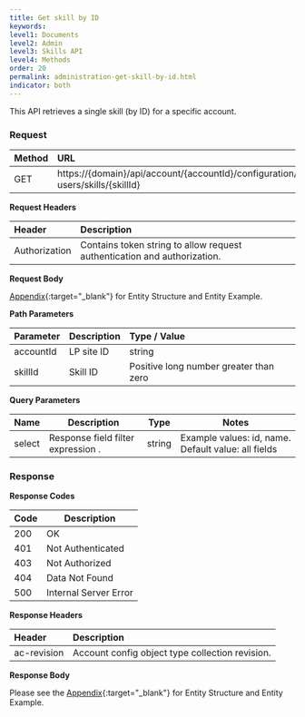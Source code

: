 ```yaml
---
title: Get skill by ID
keywords:
level1: Documents
level2: Admin
level3: Skills API
level4: Methods
order: 20
permalink: administration-get-skill-by-id.html
indicator: both
---
```


This API retrieves a single skill (by ID) for a specific account.

### Request

|Method   |   URL    |            
|:--------  | :----------------- |
| GET     |    https://{domain}/api/account/{accountId}/configuration/le-users/skills/{skillId}|

**Request Headers**

|Header     |     Description  |                              
|:------------  | :---------------------  |                   
| Authorization  | Contains token string to allow request authentication and authorization. |

**Request Body**

[Appendix](administration-skills-appendix.html){:target="_blank"} for Entity Structure and Entity Example.

**Path Parameters**

| Parameter    |   Description   |   Type / Value      |                                      
|:------------  | :------------- |  :----------------- |                                       
|accountId   |    LP site ID   |    string  |
|skillId       |  Skill ID       |  Positive long number greater than zero |

 **Query Parameters**

 | Name            | Description                                                                  | Type    | Notes                                          |
 |-----------------|------------------------------------------------------------------------------|---------|------------------------------------------------|
 | select          | Response field filter expression .                           | string  | Example values: id, name. Default value: all fields  |

### Response

**Response Codes**

| Code | Description           |
|------|-----------------------|
| 200  | OK                    |
| 401  | Not Authenticated     |
| 403  | Not Authorized        |
| 404  | Data Not Found        |
| 500  | Internal Server Error |

**Response Headers**

 |Header  |Description |
| :-------  | :-----  |
| ac-revision | Account config object type collection revision. |


**Response Body**

Please see the [Appendix](administration-skills-appendix.html){:target="_blank"} for Entity Structure and Entity Example.
